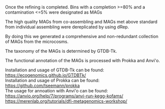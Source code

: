 Once the refining is completed. Bins with a completion >=80% and a contamination <=5% were designated as MAGs

The high quality MAGs from co-assembling and MAGs met above standard from individual assembling were dereplicated by using dRep.

By doing this we generated a comprehensive and non-redundant collection of MAGs from the microcosms.

The taxonomy of the MAGs is determined by GTDB-Tk.

The functional annotation of the MAGs is processed with Prokka and Anvi'o.

Installation and usage of GTDB-Tk can be found: https://ecogenomics.github.io/GTDBTk/    
Installation and usage of Prokka can be found: https://github.com/tseemann/prokka  
The usage for annoation with Anvi'o can be found: 
https://anvio.org/help/7/programs/anvi-run-kegg-kofams/    
https://merenlab.org/tutorials/dfi-metagenomics-workshop/
